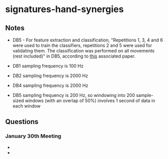 # signatures-hand-synergies

## Notes

* DB5 - For feature extraction and classification, "Repetitions 1, 3, 4 and 6 were used to train the classifiers, repetitions 2 and 5 were used for validating them. The classification was performed on all movements (rest included)" in DB5, according to [this](https://journals.plos.org/plosone/article?id=10.1371/journal.pone.0186132) associated paper. 

* DB1 sampling frequency is 100 Hz 

* DB2 sampling frequency is 2000 Hz

* DB4 sampling frequency is 2000 Hz

* DB5 sampling frequency is 200 Hz, so windowing into 200 sample-sized windows (with an overlap of 50%) involves 1 second of data in each window 

## Questions 

### January 30th Meeting 

* 
*